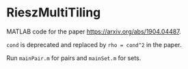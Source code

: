# RieszMultiTiling

MATLAB code for the paper https://arxiv.org/abs/1904.04487.

`cond` is deprecated and replaced by `rho = cond^2` in the paper.

Run `mainPair.m` for pairs and `mainSet.m` for sets.
